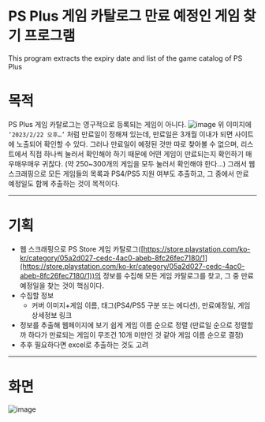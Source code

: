 # PS Plus 게임 카탈로그 만료 예정인 게임 찾기 프로그램

This program extracts the expiry date and list of the game catalog of PS Plus

# 목적

PS Plus 게임 카탈로그는 영구적으로 등록되는 게임이 아니다.
![image](https://user-images.githubusercontent.com/61766907/211231468-e86beb68-f852-47ec-8588-0be051ae7be1.png)
위 이미지에 `‘2023/2/22 오후…’` 처럼 만료일이 정해져 있는데, 만료일은 3개월 이내가 되면 사이트에 노출되어 확인할 수 있다.
그러나 만료일이 예정된 것만 따로 찾아볼 수 없으며, 리스트에서 직접 하나씩 눌러서 확인해야 하기 때문에 어떤 게임이 만료되는지 확인하기 매우매우매우 귀찮다. (약 250~300개의 게임을 모두 눌러서 확인해야 한다…)
그래서 웹스크래핑으로 모든 게임들의 목록과 PS4/PS5 지원 여부도 추출하고, 그 중에서 만료 예정일도 함께 추출하는 것이 목적이다.

---

# 기획

- 웹 스크래핑으로 PS Store 게임 카탈로그([https://store.playstation.com/ko-kr/category/05a2d027-cedc-4ac0-abeb-8fc26fec7180/1](https://store.playstation.com/ko-kr/category/05a2d027-cedc-4ac0-abeb-8fc26fec7180/1))의 정보를 수집해 모든 게임 카탈로그를 찾고, 그 중 만료 예정일을 찾는 것이 핵심이다.
- 수집할 정보
    - 커버 이미지+게임 이름, 태그(PS4/PS5 구분 또는 에디션), 만료예정일, 게임 상세정보 링크
- 정보를 추출해 웹페이지에 보기 쉽게 게임 이름 순으로 정렬 (만료일 순으로 정렬할까 하다가 만료되는 게임이 무조건 10개 미만인 것 같아 게임 이름 순으로 결정)
- 추후 필요하다면 excel로 추출하는 것도 고려

---

# 화면

![image](https://user-images.githubusercontent.com/61766907/210938004-f3727b08-2577-4d10-b97f-f101d382e316.png)